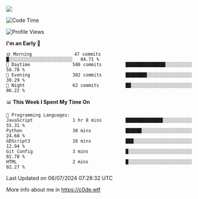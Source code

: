 <a href="https://wakatime.com"><img src="https://wakatime.com/share/@c0dezin/b7f18a7c-ab3a-40b8-8bc7-b1b7bf71f1d6.svg" /></a>

<!--START_SECTION:waka-->
![Code Time](http://img.shields.io/badge/Code%20Time-49%20hrs%2034%20mins-blue)

![Profile Views](http://img.shields.io/badge/Profile%20Views-1-blue)

**I'm an Early 🐤** 

```text
🌞 Morning                47 commits          █░░░░░░░░░░░░░░░░░░░░░░░░   04.71 % 
🌆 Daytime                586 commits         ███████████████░░░░░░░░░░   58.78 % 
🌃 Evening                302 commits         ████████░░░░░░░░░░░░░░░░░   30.29 % 
🌙 Night                  62 commits          ██░░░░░░░░░░░░░░░░░░░░░░░   06.22 % 
```


📊 **This Week I Spent My Time On** 

```text
💬 Programming Languages: 
JavaScript               1 hr 8 mins         ██████████████░░░░░░░░░░░   55.31 % 
Python                   30 mins             ██████░░░░░░░░░░░░░░░░░░░   24.60 % 
GDScript3                16 mins             ███░░░░░░░░░░░░░░░░░░░░░░   12.94 % 
Git Config               3 mins              █░░░░░░░░░░░░░░░░░░░░░░░░   02.78 % 
HTML                     2 mins              █░░░░░░░░░░░░░░░░░░░░░░░░   02.27 % 
```


 Last Updated on 06/07/2024 07:28:32 UTC
<!--END_SECTION:waka-->

More info about me in https://c0de.wtf

